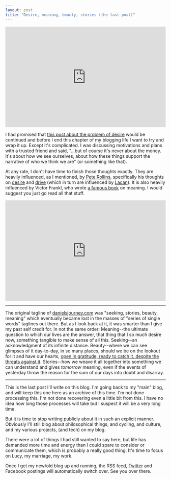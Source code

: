 ```yaml
---
layout: post
title: "Desire, meaning, beauty, stories (the last post)"
---
```


<iframe width="100%" height="315" src="http://www.youtube.com/embed/fD1512_XJEw?rel=0" frameborder="0" allowfullscreen></iframe>

I had promised that [this post about the problem of desire](/2011/10/02/desire/) would be continued and before I end this chapter of my blogging life I want to try and wrap it up. Except it's complicated. I was discussing motivations and plans with a trusted friend and said, "...but of course it's never about the money. It's about how we see ourselves, about how these things support the narrative of who we think we are" (or something like that).

At any rate, I don't have time to finish those thoughts exactly. They are heavily influenced, as I mentioned, by [Pete Rollins](http://peterrollins.net/), specifically his thoughts on [desire](http://peterrollins.net/?tag=desire) and [drive](http://peterrollins.net/?tag=drive) (which in turn are influenced by [Lacan](http://en.wikipedia.org/wiki/Jacques_Lacan)). It is also heavily influenced by Victor Frankl, who wrote [a famous book](http://en.wikipedia.org/wiki/Man's_Search_for_Meaning) on meaning. I would suggest you just go read all that stuff.

<iframe width="100%" height="315" src="http://www.youtube.com/embed/MmKta5tymPY?rel=0" frameborder="0" allowfullscreen></iframe>

<hr>

The original tagline of [danielsjourney.com](/) was "seeking, stories, beauty, meaning" which eventually became lost in the masses of "series of single words" taglines out there. But as I look back at it, it was smarter than I give my past self credit for. In not the same order: Meaning--the ultimate question to which our lives are the answer, that thing that I so much desire now, something tangible to make sense of all this. Seeking--an acknowledgment of its infinite distance. Beauty--where we can see glimpses of it day-to-day, in so many places, should we be on the lookout for it and have our hearts, [open in gratitude, ready to catch it, despite the threats against it](http://fora.tv/2010/03/11/Sam_Keen_In_The_Absence_of_God#chapter_06). Stories--how we weave it all together into something we can understand and gives *tomorrow* meaning, even if the events of yesterday throw the reason for the sum of our days into doubt and disarray.

<hr>

This is the last post I'll write on this blog. I'm going back to my "main" blog, and will keep this one here as an archive of this time. I'm not done processing this. I'm not done recovering even a little bit from this. I have no idea how long those processes will take but I suspect it will be a very long time. 

But it is time to stop writing publicly about it in such an explicit manner. Obviously I'll still blog about philosophical things, and cycling, and culture, and my various projects, (and tech) on my blog. 

There were a lot of things I had still wanted to say here, but life has demanded more time and energy than I could spare to consider or communicate them, which is probably a really good thing. It's time to focus on Lucy, my marriage, my work.

Once I get my new/old blog up and running, the RSS feed, [Twitter](http://twitter.com/_danielsjourney) and Facebook postings will automatically switch over. See you over there.
